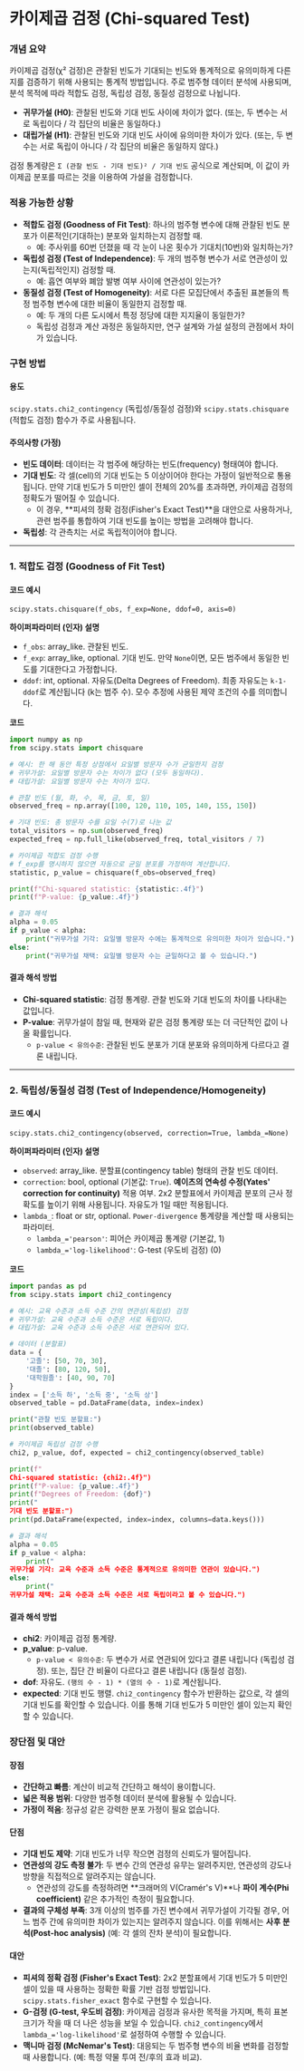 # 카이제곱 검정 (Chi-squared Test)

### 개념 요약

카이제곱 검정(χ² 검정)은 관찰된 빈도가 기대되는 빈도와 통계적으로 유의미하게 다른지를 검증하기 위해 사용되는 통계적 방법입니다. 주로 범주형 데이터 분석에 사용되며, 분석 목적에 따라 적합도 검정, 독립성 검정, 동질성 검정으로 나뉩니다.

- **귀무가설 (H0)**: 관찰된 빈도와 기대 빈도 사이에 차이가 없다. (또는, 두 변수는 서로 독립이다 / 각 집단의 비율은 동일하다.)
- **대립가설 (H1)**: 관찰된 빈도와 기대 빈도 사이에 유의미한 차이가 있다. (또는, 두 변수는 서로 독립이 아니다 / 각 집단의 비율은 동일하지 않다.)

검정 통계량은 `Σ (관찰 빈도 - 기대 빈도)² / 기대 빈도` 공식으로 계산되며, 이 값이 카이제곱 분포를 따르는 것을 이용하여 가설을 검정합니다.

### 적용 가능한 상황

- **적합도 검정 (Goodness of Fit Test)**: 하나의 범주형 변수에 대해 관찰된 빈도 분포가 이론적인(기대하는) 분포와 일치하는지 검정할 때.
    - 예: 주사위를 60번 던졌을 때 각 눈이 나온 횟수가 기대치(10번)와 일치하는가?
- **독립성 검정 (Test of Independence)**: 두 개의 범주형 변수가 서로 연관성이 있는지(독립적인지) 검정할 때.
    - 예: 흡연 여부와 폐암 발병 여부 사이에 연관성이 있는가?
- **동질성 검정 (Test of Homogeneity)**: 서로 다른 모집단에서 추출된 표본들의 특정 범주형 변수에 대한 비율이 동일한지 검정할 때.
    - 예: 두 개의 다른 도시에서 특정 정당에 대한 지지율이 동일한가?
    - 독립성 검정과 계산 과정은 동일하지만, 연구 설계와 가설 설정의 관점에서 차이가 있습니다.

### 구현 방법

#### 용도

`scipy.stats.chi2_contingency` (독립성/동질성 검정)와 `scipy.stats.chisquare` (적합도 검정) 함수가 주로 사용됩니다.

#### 주의사항 (가정)

- **빈도 데이터**: 데이터는 각 범주에 해당하는 빈도(frequency) 형태여야 합니다.
- **기대 빈도**: 각 셀(cell)의 기대 빈도는 5 이상이어야 한다는 가정이 일반적으로 통용됩니다. 만약 기대 빈도가 5 미만인 셀이 전체의 20%를 초과하면, 카이제곱 검정의 정확도가 떨어질 수 있습니다.
    - 이 경우, **피셔의 정확 검정(Fisher's Exact Test)**을 대안으로 사용하거나, 관련 범주를 통합하여 기대 빈도를 높이는 방법을 고려해야 합니다.
- **독립성**: 각 관측치는 서로 독립적이어야 합니다.

---

### 1. 적합도 검정 (Goodness of Fit Test)

#### 코드 예시

`scipy.stats.chisquare(f_obs, f_exp=None, ddof=0, axis=0)`

**하이퍼파라미터 (인자) 설명**

- `f_obs`: array_like. 관찰된 빈도.
- `f_exp`: array_like, optional. 기대 빈도. 만약 `None`이면, 모든 범주에서 동일한 빈도를 기대한다고 가정합니다.
- `ddof`: int, optional. 자유도(Delta Degrees of Freedom). 최종 자유도는 `k-1-ddof`로 계산됩니다 (k는 범주 수). 모수 추정에 사용된 제약 조건의 수를 의미합니다.

**코드**

```python
import numpy as np
from scipy.stats import chisquare

# 예시: 한 해 동안 특정 상점에서 요일별 방문자 수가 균일한지 검정
# 귀무가설: 요일별 방문자 수는 차이가 없다 (모두 동일하다).
# 대립가설: 요일별 방문자 수는 차이가 있다.

# 관찰 빈도 (월, 화, 수, 목, 금, 토, 일)
observed_freq = np.array([100, 120, 110, 105, 140, 155, 150])

# 기대 빈도: 총 방문자 수를 요일 수(7)로 나눈 값
total_visitors = np.sum(observed_freq)
expected_freq = np.full_like(observed_freq, total_visitors / 7)

# 카이제곱 적합도 검정 수행
# f_exp를 명시하지 않으면 자동으로 균일 분포를 가정하여 계산합니다.
statistic, p_value = chisquare(f_obs=observed_freq)

print(f"Chi-squared statistic: {statistic:.4f}")
print(f"P-value: {p_value:.4f}")

# 결과 해석
alpha = 0.05
if p_value < alpha:
    print("귀무가설 기각: 요일별 방문자 수에는 통계적으로 유의미한 차이가 있습니다.")
else:
    print("귀무가설 채택: 요일별 방문자 수는 균일하다고 볼 수 있습니다.")
```

#### 결과 해석 방법

- **Chi-squared statistic**: 검정 통계량. 관찰 빈도와 기대 빈도의 차이를 나타내는 값입니다.
- **P-value**: 귀무가설이 참일 때, 현재와 같은 검정 통계량 또는 더 극단적인 값이 나올 확률입니다.
    - `p-value < 유의수준`: 관찰된 빈도 분포가 기대 분포와 유의미하게 다르다고 결론 내립니다.

---

### 2. 독립성/동질성 검정 (Test of Independence/Homogeneity)

#### 코드 예시

`scipy.stats.chi2_contingency(observed, correction=True, lambda_=None)`

**하이퍼파라미터 (인자) 설명**

- `observed`: array_like. 분할표(contingency table) 형태의 관찰 빈도 데이터.
- `correction`: bool, optional (기본값: `True`). **예이츠의 연속성 수정(Yates' correction for continuity)** 적용 여부. 2x2 분할표에서 카이제곱 분포의 근사 정확도를 높이기 위해 사용됩니다. 자유도가 1일 때만 적용됩니다.
- `lambda_`: float or str, optional. `Power-divergence` 통계량을 계산할 때 사용되는 파라미터.
    - `lambda_='pearson'`: 피어슨 카이제곱 통계량 (기본값, 1)
    - `lambda_='log-likelihood'`: G-test (우도비 검정) (0)

**코드**

```python
import pandas as pd
from scipy.stats import chi2_contingency

# 예시: 교육 수준과 소득 수준 간의 연관성(독립성) 검정
# 귀무가설: 교육 수준과 소득 수준은 서로 독립이다.
# 대립가설: 교육 수준과 소득 수준은 서로 연관되어 있다.

# 데이터 (분할표)
data = {
    '고졸': [50, 70, 30],
    '대졸': [80, 120, 50],
    '대학원졸': [40, 90, 70]
}
index = ['소득 하', '소득 중', '소득 상']
observed_table = pd.DataFrame(data, index=index)

print("관찰 빈도 분할표:")
print(observed_table)

# 카이제곱 독립성 검정 수행
chi2, p_value, dof, expected = chi2_contingency(observed_table)

print(f"
Chi-squared statistic: {chi2:.4f}")
print(f"P-value: {p_value:.4f}")
print(f"Degrees of Freedom: {dof}")
print("
기대 빈도 분할표:")
print(pd.DataFrame(expected, index=index, columns=data.keys()))

# 결과 해석
alpha = 0.05
if p_value < alpha:
    print("
귀무가설 기각: 교육 수준과 소득 수준은 통계적으로 유의미한 연관이 있습니다.")
else:
    print("
귀무가설 채택: 교육 수준과 소득 수준은 서로 독립이라고 볼 수 있습니다.")

```

#### 결과 해석 방법

- **chi2**: 카이제곱 검정 통계량.
- **p_value**: p-value.
    - `p-value < 유의수준`: 두 변수가 서로 연관되어 있다고 결론 내립니다 (독립성 검정). 또는, 집단 간 비율이 다르다고 결론 내립니다 (동질성 검정).
- **dof**: 자유도. `(행의 수 - 1) * (열의 수 - 1)`로 계산됩니다.
- **expected**: 기대 빈도 행렬. `chi2_contingency` 함수가 반환하는 값으로, 각 셀의 기대 빈도를 확인할 수 있습니다. 이를 통해 기대 빈도가 5 미만인 셀이 있는지 확인할 수 있습니다.

### 장단점 및 대안

#### 장점

- **간단하고 빠름**: 계산이 비교적 간단하고 해석이 용이합니다.
- **넓은 적용 범위**: 다양한 범주형 데이터 분석에 활용될 수 있습니다.
- **가정이 적음**: 정규성 같은 강력한 분포 가정이 필요 없습니다.

#### 단점

- **기대 빈도 제약**: 기대 빈도가 너무 작으면 검정의 신뢰도가 떨어집니다.
- **연관성의 강도 측정 불가**: 두 변수 간의 연관성 유무는 알려주지만, 연관성의 강도나 방향을 직접적으로 알려주지는 않습니다.
    - 연관성의 강도를 측정하려면 **크래머의 V(Cramér's V)**나 **파이 계수(Phi coefficient)** 같은 추가적인 측정이 필요합니다.
- **결과의 구체성 부족**: 3개 이상의 범주를 가진 변수에서 귀무가설이 기각될 경우, 어느 범주 간에 유의미한 차이가 있는지는 알려주지 않습니다. 이를 위해서는 **사후 분석(Post-hoc analysis)** (예: 각 셀의 잔차 분석)이 필요합니다.

#### 대안

- **피셔의 정확 검정 (Fisher's Exact Test)**: 2x2 분할표에서 기대 빈도가 5 미만인 셀이 있을 때 사용하는 정확한 확률 기반 검정 방법입니다. `scipy.stats.fisher_exact` 함수로 구현할 수 있습니다.
- **G-검정 (G-test, 우도비 검정)**: 카이제곱 검정과 유사한 목적을 가지며, 특히 표본 크기가 작을 때 더 나은 성능을 보일 수 있습니다. `chi2_contingency`에서 `lambda_='log-likelihood'`로 설정하여 수행할 수 있습니다.
- **맥니마 검정 (McNemar's Test)**: 대응되는 두 범주형 변수의 비율 변화를 검정할 때 사용합니다. (예: 특정 약물 투여 전/후의 효과 비교).
